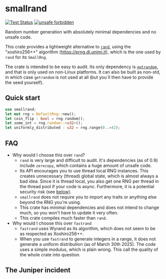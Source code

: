smallrand
=========

[![Test Status](https://github.com/hpenne/smallrand/actions/workflows/rust.yml/badge.svg?event=push)](https://github.com/hpenne/smallrand/actions)
[![unsafe forbidden](https://img.shields.io/badge/unsafe-forbidden-success.svg)](https://github.com/rust-secure-code/safety-dance/)

Random number generation with absolutely minimal dependencies and no unsafe code.

This crate provides a lightweight alternative to [`rand`](https://crates.io/crates/rand), using the "xoshiro256++"
algorithm (<https://prng.di.unimi.it>), which is the one used by `rand` for its `SmallRng`.

The crate is intended to be easy to audit. Its only dependency is [`getrandom`](https://crates.io/crates/getrandom), and
that is only used on non-Linux platforms. It can also be built as non-std, in which case `getrandom` is not used at
all (but you´ll then have to provide the seed yourself).

Quick start
-----

```rust
use smallrand;
let mut rng = DefaultRng::new();
let coin_flip : bool = rng.random();
let some_int = rng.random::<u32>();
let uniformly_distributed : u32 = rng.range(0..=42);
```

FAQ
---

* Why would I choose this over `rand`?
    - `rand` is very large and difficult to audit. It's dependencies (as of 0.9) include `zerocopy`, which contains a
      huge amount of
      unsafe code.
    - Its API encourages you to use thread local RNG instances. This creates unnecessary (thread) global state, which is
      almost
      always a bad idea. Since it is thread local, you also get one RNG per thread in the thread pool if your code is
      async. Furthermore, it is a potential security risk (see [below](#the-juniper-incident)).
    - `smallrand` does not require you to import any traits or anything else beyond the RNG you're using.
    - This crate has minimal dependencies and does not intend to change much, so you won't have to update it very often.
    - This crate compiles much faster than `rand`.
* Why would I choose this over `fastrand`
    - `fastrand` uses Wyrand as its algorithm, which does not seem to be as respected as Xoshiro256++.
    - When you use `fastrand` to generate integers in a range, it does not generate a uniform distribution (as of March
      30th 2025). The code uses a simple modulus, which is plain wrong. This call the quality of the whole crate into
      question.

## The Juniper incident

